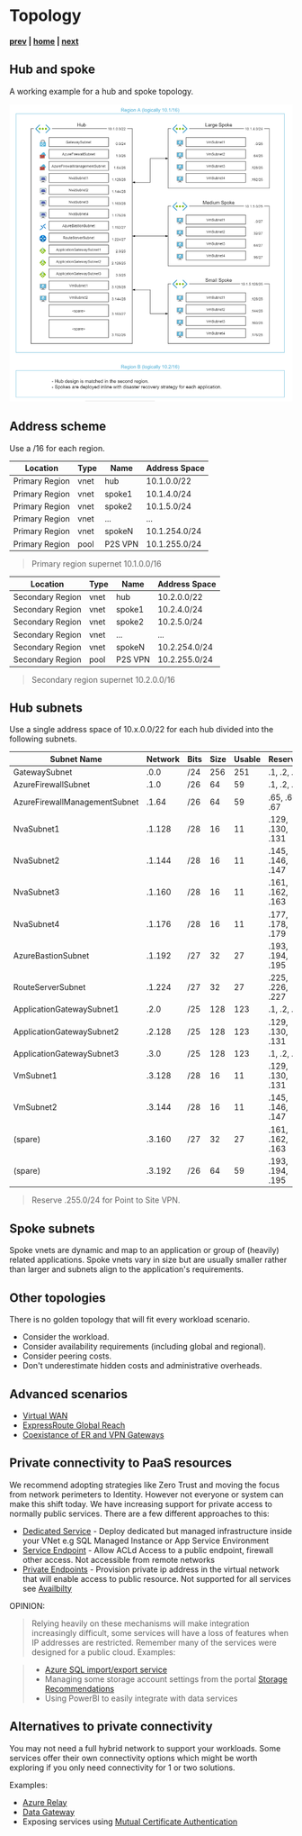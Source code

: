 # Topology

#### [prev](./connectivity.md) | [home](./readme.md)  | [next](./mgmt.md)

## Hub and spoke 

A working example for a hub and spoke topology.

![Topology Diagram](png/topology-210726.png)

## Address scheme

Use a /16 for each region. 

Location | Type | Name | Address Space
---|---|---|---
Primary Region | vnet | hub     | 10.1.0.0/22
Primary Region | vnet | spoke1  | 10.1.4.0/24
Primary Region | vnet | spoke2  | 10.1.5.0/24
Primary Region | vnet | ...     | ...
Primary Region | vnet | spokeN  | 10.1.254.0/24
Primary Region | pool | P2S VPN | 10.1.255.0/24

> Primary region supernet 10.1.0.0/16

Location | Type | Name | Address Space
---|---|---|---
Secondary Region | vnet | hub      | 10.2.0.0/22
Secondary Region | vnet | spoke1   | 10.2.4.0/24
Secondary Region | vnet | spoke2   | 10.2.5.0/24
Secondary Region | vnet |      ... | ...
Secondary Region | vnet | spokeN   | 10.2.254.0/24
Secondary Region | pool | P2S VPN  | 10.2.255.0/24

> Secondary region supernet 10.2.0.0/16

## Hub subnets

Use a single address space of 10.x.0.0/22 for each hub divided into the following subnets.

Subnet Name | Network | Bits | Size | Usable | Reserved | First | Last | Broadcast
---|---|---|---|---|---|---|---|---
GatewaySubnet                   | .0.0   | /24 | 256 | 251 |   .1,   .2,   .3 |   .4 | .254 | .255
AzureFirewallSubnet             | .1.0   | /26 |  64 |  59 |   .1,   .2,   .3 |   .4 |  .62 |  .63
AzureFirewallManagementSubnet   | .1.64  | /26 |  64 |  59 |  .65,  .66,  .67 |  .68 | .126 | .127
NvaSubnet1                      | .1.128 | /28 |  16 |  11 | .129, .130, .131 | .132 | .142 | .143
NvaSubnet2                      | .1.144 | /28 |  16 |  11 | .145, .146, .147 | .148 | .158 | .159 
NvaSubnet3                      | .1.160 | /28 |  16 |  11 | .161, .162, .163 | .164 | .174 | .175
NvaSubnet4                      | .1.176 | /28 |  16 |  11 | .177, .178, .179 | .180 | .190 | .191
AzureBastionSubnet              | .1.192 | /27 |  32 |  27 | .193, .194, .195 | .196 | .222 | .223
RouteServerSubnet               | .1.224 | /27 |  32 |  27 | .225, .226, .227 | .228 | .254 | .255
ApplicationGatewaySubnet1       | .2.0   | /25 | 128 | 123 |   .1,   .2,   .3 |   .4 | .126 | .127
ApplicationGatewaySubnet2       | .2.128 | /25 | 128 | 123 | .129, .130, .131 | .132 | .254 | .255
ApplicationGatewaySubnet3       | .3.0   | /25 | 128 | 123 |   .1,   .2,   .3 |   .4 | .126 | .127
VmSubnet1                       | .3.128 | /28 |  16 |  11 | .129, .130, .131 | .132 | .142 | .143
VmSubnet2                       | .3.144 | /28 |  16 |  11 | .145, .146, .147 | .148 | .158 | .159
(spare)                         | .3.160 | /27 |  32 |  27 | .161, .162, .163 | .164 | .190 | .191
(spare)                         | .3.192 | /26 |  64 |  59 | .193, .194, .195 | .196 | .254 | .255

> Reserve .255.0/24 for Point to Site VPN.

## Spoke subnets

Spoke vnets are dynamic and map to an application or group of (heavily) related applications. Spoke vnets vary in size but are usually smaller rather than larger and subnets align to the application's requirements.

## Other topologies

There is no golden topology that will fit every workload scenario.
- Consider the workload.
- Consider availability requirements (including global and regional).
- Consider peering costs.
- Don't underestimate hidden costs and administrative overheads.

## Advanced scenarios

* [Virtual WAN](https://docs.microsoft.com/azure/virtual-wan/virtual-wan-about)
* [ExpressRoute Global Reach](https://docs.microsoft.com/azure/expressroute/expressroute-global-reach)
* [Coexistance of ER and VPN Gateways](https://docs.microsoft.com/azure/expressroute/expressroute-howto-coexist-resource-manager)

## Private connectivity to PaaS resources

We recommend adopting strategies like Zero Trust and moving the focus from network perimeters to Identity. However not everyone or system can make this shift today. We have increasing support for private access to normally public services. There are a few different approaches to this:

* [Dedicated Service](https://docs.microsoft.com/azure/virtual-network/virtual-network-for-azure-services) - Deploy dedicated but managed infrastructure inside your VNet e.g SQL Managed Instance or App Service Environment
* [Service Endpoint](https://docs.microsoft.com/azure/virtual-network/virtual-network-service-endpoints-overview) - Allow ACLd Access to a public endpoint, firewall other access. Not accessible from remote networks
* [Private Endpoints](https://docs.microsoft.com/azure/private-link/private-endpoint-overview) - Provision private ip address in the virtual network that will enable access to public resource. Not supported for all services see [Availbilty](https://docs.microsoft.com/azure/private-link/private-link-overview#availability)

OPINION: 
>Relying heavily on these mechanisms will make integration increasingly difficult, some services will have a loss of features when IP addresses are restricted. Remember many of the services were designed for a public cloud. Examples:

>* [Azure SQL import/export service](https://docs.microsoft.com/azure/azure-sql/database/network-access-controls-overview#allow-azure-services)
>* Managing some storage account settings from the portal [Storage Recommendations](https://docs.microsoft.com/azure/storage/blobs/security-recommendations#networking)
>* Using PowerBI to easily integrate with data services

## Alternatives to private connectivity

You may not need a full hybrid network to support your workloads. Some services offer their own connectivity options which might be worth exploring if you only need connectivity for 1 or two solutions. 

Examples:

* [Azure Relay](https://docs.microsoft.com/azure/azure-relay/relay-what-is-it)
* [Data Gateway](https://docs.microsoft.com/en-us/data-integration/gateway/service-gateway-onprem)
* Exposing services using [Mutual Certificate Authentication](https://docs.microsoft.com/azure/api-management/api-management-howto-mutual-certificates)